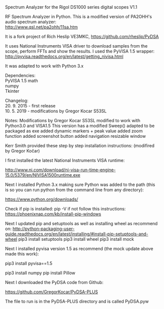 Spectrum Analyzer for the Rigol DS1000 series digital scopes  V1.1  
  
RF Spectrum Analyzer in Python. This is a modified version of PA2OHH's audio spectrum analyzer:  
http://www.qsl.net/pa2ohh/11sa.htm  
  
It is a fork project of Rich Heslip VE3MKC, https://github.com/rheslip/PyDSA
  
It uses National Instruments VISA driver to download samples from the scope, perform FFTs and show the results. I used the PyVISA 1.5 wrapper:  
http://pyvisa.readthedocs.org/en/latest/getting_nivisa.html  

It was adapted to work with Python 3.x

Dependencies:    
PyVISA  1.5
math  
numpy  
Tkinter  

Changelog:  
20. 9. 2015 - first release  
10. 5. 2019 - modifications by Gregor Kocar S53SL


Notes: 
Modifications by Gregor Kocar S53SL
 modified to work with Python3.0 and VISA1.5
 This version has a modified Sweep()
 adapted to be packaged as exe
 added dynamic markers + peak value
 added zoom function
 added screenshot button
 added navigation
 resizable window  



Kerr Smith provided these step by step installation instructions:
(modifired by Gregor Kočar)

I first installed the latest National Instruments VISA runtime:

http://www.ni.com/download/ni-visa-run-time-engine-15.0/5379/en/NIVISA1500runtime.exe

Next I installed Python 3.x making sure Python was added to the path (this is so you can run python from the command line from any directory):

https://www.python.org/downloads/

Check if pip is installed:
pip -V
if not follow this instructions:
https://phoenixnap.com/kb/install-pip-windows


Next I updated pip and setuptools as well as installing wheel as recommend on:
http://python-packaging-user-guide.readthedocs.org/en/latest/installing/#install-pip-setuptools-and-wheel
pip3 install setuptools
pip3 install wheel
pip3 install mock

Next I installed pyvisa version 1.5 as recommend (the mock update above made this work):

pip3 install pyvisa==1.5


pip3 install numpy
pip install Pillow

Next I downloaded the PyDSA code from Github:

https://github.com/GregorKocar/PyDSA-PLUS

The file to run is in the PyDSA-PLUS directory and is called PyDSA.pyw

